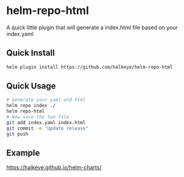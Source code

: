 helm-repo-html
==============

A quick little plugin that will generate a index.html file based on your index.yaml

## Quick Install

```bash
helm plugin install https://github.com/halkeye/helm-repo-html
```

## Quick Usage

```bash
# Generate your yaml and html
helm repo index ./
helm repo-html
# Now save the two file
git add index.yaml index.html
git commit -m "Update release"
git push
```

## Example

https://halkeye.github.io/helm-charts/
